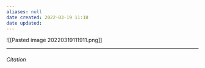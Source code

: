 ```yaml
---
aliases: null
date created: 2022-03-19 11:18
date updated:
---
```


![[Pasted image 20220319111911.png]]

---

###### Citation

